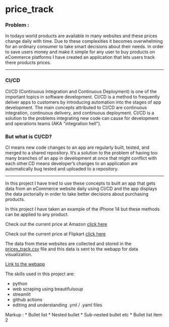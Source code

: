 # price_track

### Problem : 
In todays world products are available in many websites and these prices change daily with time. Due to these complexities it becomes overwhelming for an ordinary consumer to take smart decisions about their needs. In order to save users money and make it simple for any user to buy products on eCommerce platforms I have created an application that lets users track there products prices.

--------------- 
### CI/CD

CI/CD (Continuous Integration and Continuous Deployment) is one of the important topics in software development. CI/CD is a method to frequently deliver apps to customers by introducing automation into the stages of app development. The main concepts attributed to CI/CD are continuous integration, continuous delivery, and continuous deployment. CI/CD is a solution to the problems integrating new code can cause for development and operations teams (AKA "integration hell").

### But what is CI/CD?
CI means new code changes to an app are regularly built, tested, and merged to a shared repository. It’s a solution to the problem of having too many branches of an app in development at once that might conflict with each other.CD means developer’s changes to an application are automatically bug tested and uploaded to a repository.

--------------- 

In this project I have tried to use these concepts to built an app that gets data from an eCommerce website daily using CI/CD and the app displays the data pictorially in order to take better decisions about purchasing products. 

In this project I have taken an example of the iPhone 14 but these methods can be applied to any product.

Check out the current price at Amazon [click here](https://www.amazon.in/Apple-iPhone-14-512GB-Blue/dp/B0BDJH3V3Q/ref=sr_1_8?keywords=iphone+14&qid=1664871745&qu=eyJxc2MiOiI1LjM4IiwicXNhIjoiNS4xOSIsInFzcCI6IjMuMzcifQ%3D%3D&sr=8-8)

Check out the current price at Flipkart [click here](https://www.flipkart.com/apple-iphone-14-blue-512-gb/p/itm6f59f7f999d00?pid=MOBGHWFHYRWUSHCF&lid=LSTMOBGHWFHYRWUSHCFXIUNTH&marketplace=FLIPKART&q=iphone+14&store=tyy%2F4io&srno=s_1_2&otracker=search&otracker1=search&fm=search-autosuggest&iid=40d9e4bf-b8f5-47d7-810d-c5373f7d8265.MOBGHWFHYRWUSHCF.SEARCH&ppt=sp&ppn=sp&ssid=861kp9xhj40000001664802021951&qH=860f3715b8db08cd)

The data from these websites are collected and stored in the [prices_track.csv](../main/price_track.csv) file and this data is sent to the webapp for data visualization.

[Link to the webapp](https://mdarfan357-price-track-appstreamlit-app-tr1vmx.streamlitapp.com/)

The skills used in this project are:
* python
* web scraping using beautifulsoup
* streamlit 
* github actions 
* editing and understanding .yml / .yaml files 



 Markup : * Bullet list
              * Nested bullet
                  * Sub-nested bullet etc
          * Bullet list item 2
